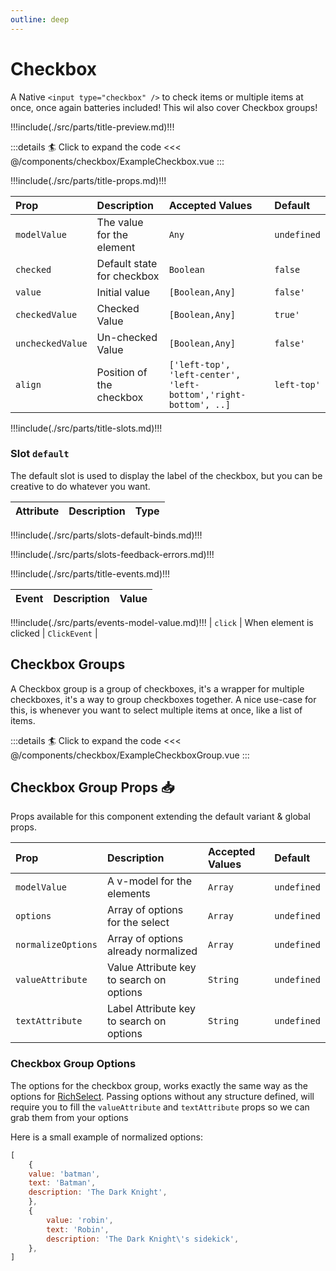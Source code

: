 ```yaml
---
outline: deep
---
```


# Checkbox

A Native `<input type="checkbox" />` to check items or multiple items at once, once again batteries included!
This wil also cover Checkbox groups!

!!!include(./src/parts/title-preview.md)!!!

<script setup>
    import ExampleCheckbox from './ExampleCheckbox.vue';
    import ExampleCheckboxGroup from './ExampleCheckboxGroup.vue';
</script>

<ExampleCheckbox />

:::details :surfer: Click to expand the code
<<< @/components/checkbox/ExampleCheckbox.vue
:::

!!!include(./src/parts/title-props.md)!!!

| Prop             | Description                | Accepted Values                                                 | Default     |
|:-----------------|:---------------------------|:----------------------------------------------------------------|:------------|
| `modelValue`     | The value for the element  | `Any`                                                           | `undefined` |
| `checked`        | Default state for checkbox | `Boolean`                                                       | `false`     |
| `value`          | Initial value              | `[Boolean,Any]`                                                 | `false'`    |
| `checkedValue`   | Checked Value              | `[Boolean,Any]`                                                 | `true'`     |
| `uncheckedValue` | Un-checked Value           | `[Boolean,Any]`                                                 | `false'`    |
| `align`          | Position of the checkbox   | `['left-top', 'left-center', 'left-bottom','right-bottom', ..]` | `left-top'` |


!!!include(./src/parts/title-slots.md)!!!

### Slot `default`

The default slot is used to display the label of the checkbox, but you can be creative to do whatever you want.

| Attribute   | Description               | Type                         |
|:------------|:--------------------------|:-----------------------------|
!!!include(./src/parts/slots-default-binds.md)!!!


!!!include(./src/parts/slots-feedback-errors.md)!!!

!!!include(./src/parts/title-events.md)!!!

| Event   | Description             | Value     |
|:--------|:------------------------|:----------|
!!!include(./src/parts/events-model-value.md)!!!
| `click` | When element is clicked | `ClickEvent` |


## Checkbox Groups

A Checkbox group is a group of checkboxes, it's a wrapper for multiple checkboxes, it's a way to group checkboxes together.
A nice use-case for this, is whenever you want to select multiple items at once, like a list of items.


<ExampleCheckboxGroup />

:::details :surfer: Click to expand the code
<<< @/components/checkbox/ExampleCheckboxGroup.vue
:::

## Checkbox Group Props :inbox_tray:

Props available for this component extending the default variant & global props.

| Prop               | Description                              | Accepted Values | Default     |
|:-------------------|:-----------------------------------------|:----------------|:------------|
| `modelValue`       | A v-model for the elements               | `Array`         | `undefined` |
| `options`          | Array of options for the select          | `Array`         | `undefined` |
| `normalizeOptions` | Array of options already normalized      | `Array`         | `undefined` |
| `valueAttribute`   | Value Attribute key to search on options | `String`        | `undefined` |
| `textAttribute`    | Label Attribute key to search on options | `String`        | `undefined` |

### Checkbox Group Options

The options for the checkbox group, works exactly the same way as the options for [RichSelect](/components/rich-select/#options).
Passing options without any structure defined, will require you to fill the `valueAttribute` and `textAttribute` props so we can grab them from your options

Here is a small example of normalized options:

```js
[
    {
    value: 'batman',
    text: 'Batman',
    description: 'The Dark Knight',
    },
    {
        value: 'robin',
        text: 'Robin',
        description: 'The Dark Knight\'s sidekick',
    },
]
```
